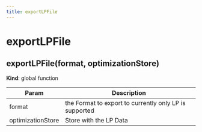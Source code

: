 ```yaml
---
title: exportLPFile
---
```


# exportLPFile

<a name="exportLPFile"></a>

## exportLPFile(format, optimizationStore)
**Kind**: global function  

| Param | Description |
| --- | --- |
| format | the Format to export to currently only LP is supported |
| optimizationStore | Store with the LP Data |

